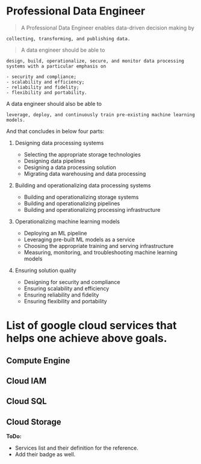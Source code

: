 # Professional Data Engineer

> A Professional Data Engineer enables data-driven decision making by

    collecting, transforming, and publishing data. 
    
> A data engineer should be able to 

    design, build, operationalize, secure, and monitor data processing systems with a particular emphasis on 
    
    - security and compliance; 
    - scalability and efficiency; 
    - reliability and fidelity; 
    - flexibility and portability. 
    
A data engineer should also be able to 

    leverage, deploy, and continuously train pre-existing machine learning models.

And that concludes in below four parts:

1. Designing data processing systems

    - Selecting the appropriate storage technologies
    - Designing data pipelines
    - Designing a data processing solution
    - Migrating data warehousing and data processing

2. Building and operationalizing data processing systems

    - Building and operationalizing storage systems
    - Building and operationalizing pipelines
    - Building and operationalizing processing infrastructure

3. Operationalizing machine learning models

    - Deploying an ML pipeline
    - Leveraging pre-built ML models as a service
    - Choosing the appropriate training and serving infrastructure
    - Measuring, monitoring, and troubleshooting machine learning models

4. Ensuring solution quality

    - Designing for security and compliance
    - Ensuring scalability and efficiency
    - Ensuring reliability and fidelity
    - Ensuring flexibility and portability


# List of google cloud services that helps one achieve above goals.

## Compute Engine

## Cloud IAM

## Cloud SQL

## Cloud Storage

**ToDo:**
- Services list and their definition for the reference.
- Add their badge as well.
